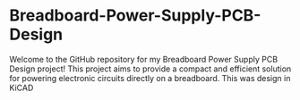 # Breadboard-Power-Supply-PCB-Design
Welcome to the GitHub repository for my Breadboard Power Supply PCB Design project! This project aims to provide a compact and efficient solution for powering electronic circuits directly on a breadboard. This was design in KiCAD
